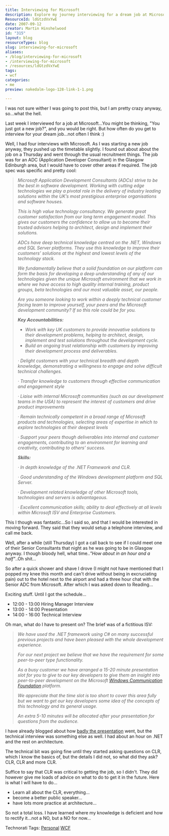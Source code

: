 ```yaml
---
title: Interviewing for Microsoft
description: Explore my journey interviewing for a dream job at Microsoft, the challenges faced, and valuable lessons learned in software development and public speaking.
ResourceId: ldGtzdVxYwE
date: 2007-09-12
creator: Martin Hinshelwood
id: "315"
layout: blog
resourceTypes: blog
slug: interviewing-for-microsoft
aliases:
- /blog/interviewing-for-microsoft
- /interviewing-for-microsoft
- /resources/ldGtzdVxYwE
tags:
- wcf
categories:
- me
preview: nakedalm-logo-128-link-1-1.png

---
```

I was not sure wither I was going to post this, but I am pretty crazy anyway, so...what the hell.

Last week I interviewed for a job at Microsoft...You might be thinking, "You just got a new job?", and you would be right. But how often do you get to interview for your dream job...not often I think :)

Well, I had four interviews with Microsoft. As I was starting a new job anyway, they pushed up the timetable slightly. I found out about about the job on a Thursday and went through the usual recruitment things. The job was for an ADC (Application Developer Consultant) in the Glasgow Edinburgh area, but I would have to cover other areas if required. The job spec was specific and pretty cool:

> _Microsoft Application Development Consultants (ADCs) strive to be the best in software development. Working with cutting edge technologies we play a pivotal role in the delivery of industry leading solutions within the UK’s most prestigious enterprise organisations and software houses._
>
> _This is high value technology consultancy. We generate great customer satisfaction from our long term engagement model. This gives our customers the confidence to allow us to become their trusted advisors helping to architect, design and implement their solutions._
>
> _ADCs have deep technical knowledge centred on the .NET, Windows and SQL Server platforms. They use this knowledge to improve their customers’ solutions at the highest and lowest levels of the technology stack._
>
> _We fundamentally believe that a solid foundation on our platform can form the basis for developing a deep understanding of any of our technologies given the unique Microsoft environment that we work in where we have access to high quality internal training, product groups, beta technologies and our most valuable asset, our people._
>
> _Are you someone looking to work within a deeply technical customer facing team to improve yourself, your peers and the Microsoft development community? If so this role could be for you._
>
> **_Key Accountabilities:_**
>
> - _Work with key UK customers to provide innovative solutions to their development problems, helping to architect, design, implement and test solutions throughout the development cycle._
> - _Build an ongoing trust relationship with customers by improving their development process and deliverables._
>
> _· Delight customers with your technical breadth and depth knowledge, demonstrating a willingness to engage and solve difficult technical challenges._
>
> _· Transfer knowledge to customers through effective communication and engagement style_
>
> _· Liaise with internal Microsoft communities (such as our development teams in the USA) to represent the interest of customers and drive product improvements_
>
> _· Remain technically competent in a broad range of Microsoft products and technologies, selecting areas of expertise in which to explore technologies at their deepest levels_
>
> _· Support your peers though deliverables into internal and customer engagements, contributing to an environment for learning and creativity, contributing to others’ success._
>
> **_Skills:_**
>
> _· In depth knowledge of the .NET Framework and CLR._
>
> _· Good understanding of the Windows development platform and SQL Server._
>
> _· Development related knowledge of other Microsoft tools, technologies and servers is advantageous._
>
> _· Excellent communication skills; ability to deal effectively at all levels within Microsoft ISV and Enterprise Customers._

This I though was fantastic...So I said so, and that I would be interested in moving forward. They said that they would setup a telephone interview, and call me back.

Well, after a while (still Thursday) I got a call back to see if I could meet one of their Senior Consultants that night as he was going to be in Glasgow anyway. I though bloody hell, what time.._"How about in an hour and a half"_..Oh shit...

So after a quick shower and shave I drove (I might not have mentioned that I popped my knee this month and can't drive without being in excruciating pain) out to the hotel next to the airport and had a three hour chat with the Senior ADC from Microsoft. After which I was asked down to Reading...

Exciting stuff. Until I got the schedule...

- 12:00 - 13:00 Hiring Manager Interview
- 13:00 - 14:00 Presentation
- 14:00 - 16:00 Technical Interview

Oh man, what do I have to present on? The brief was of a fictitious ISV:

> _We have used the .NET framework using C# on many successful previous projects and have been pleased with the whole development experience._
>
> _For our next project we believe that we have the requirement for some peer-to-peer type functionality._
>
> _As a busy customer we have arranged a 15-20 minute presentation slot for you to give to our key developers to give them an insight into peer-to-peer development on the Microsoft [Windows Communication Foundation](http://wcf.netfx3.com "Windows Communication Foundation") platform._
>
> _We appreciate that the time slot is too short to cover this area fully but we want to get our key developers some idea of the concepts of this technology and its general usage._
>
> _An extra 5-10 minutes will be allocated after your presentation for questions from the audience._

I have already blogged about how [badly the presentation](http://blog.hinshelwood.com/archive/2007/09/06/Developing-Peer-To-Peer-Applications-With-WCF.aspx) went, but the technical interview was something else as well. I had about an hour on .NET and the rest on architecture.

The technical bit was going fine until they started asking questions on CLR, which I know the basics of, but the details I did not, so what did they ask? CLR, CLR and more CLR.

Suffice to say that CLR was critical to getting the job, so I didn't. They did however give me loads of advice on what to do to get it in the future. Here is what I will have to do...

- Learn all about the CLR, everything...
- become a better public speaker...
- have lots more practice at architecture...

So not a total loss. I have learned where my knowledge is deficient and how to rectify it...not a NO, but a NO for now...

Technorati Tags: [Personal](http://technorati.com/tags/Personal) [WCF](http://technorati.com/tags/WCF)
